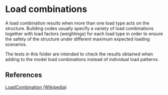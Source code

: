 # Load combinations
A load combination results when more than one load type acts on the structure. Building codes usually specify a variety of load combinations together with load factors (weightings) for each load type in order to ensure the safety of the structure under different maximum expected loading scenarios.

The tests in this folder are intended to check the results obtained when adding
to the model load combinations instead of individual load patterns. 

## References
[LoadCombination (Wikipedia)](https://en.wikipedia.org/wiki/Structural_load#Load_combinations)
